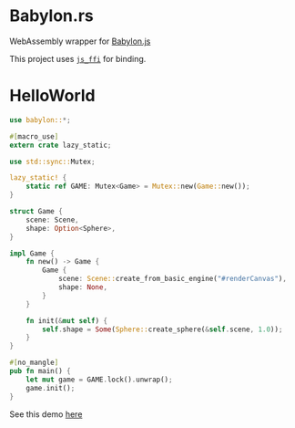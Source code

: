 # Babylon.rs

WebAssembly wrapper for [Babylon.js](https://www.babylonjs.com/)

This project uses [`js_ffi`](https://github.com/richardanaya/js_ffi) for binding.

# HelloWorld

```rust
use babylon::*;

#[macro_use]
extern crate lazy_static;

use std::sync::Mutex;

lazy_static! {
    static ref GAME: Mutex<Game> = Mutex::new(Game::new());
}

struct Game {
    scene: Scene,
    shape: Option<Sphere>,
}

impl Game {
    fn new() -> Game {
        Game {
            scene: Scene::create_from_basic_engine("#renderCanvas"),
            shape: None,
        }
    }

    fn init(&mut self) {
        self.shape = Some(Sphere::create_sphere(&self.scene, 1.0));
    }
}

#[no_mangle]
pub fn main() {
    let mut game = GAME.lock().unwrap();
    game.init();
}
```

See this demo [here](https://richardanaya.github.io/babylon.rs/examples/helloworld/index.html)